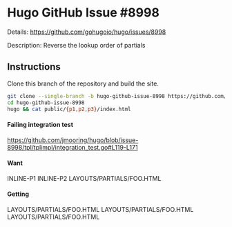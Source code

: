 # Hugo GitHub Issue #8998

Details: <https://github.com/gohugoio/hugo/issues/8998>

Description: Reverse the lookup order of partials

## Instructions

Clone this branch of the repository and build the site.

```bash
git clone --single-branch -b hugo-github-issue-8998 https://github.com/jmooring/hugo-testing hugo-github-issue-8998
cd hugo-github-issue-8998
hugo && cat public/{p1,p2,p3}/index.html
```

#### Failing integration test

<https://github.com/jmooring/hugo/blob/issue-8998/tpl/tplimpl/integration_test.go#L119-L171>

#### Want

INLINE-P1
INLINE-P2
LAYOUTS/PARTIALS/FOO.HTML

#### Getting

LAYOUTS/PARTIALS/FOO.HTML
LAYOUTS/PARTIALS/FOO.HTML
LAYOUTS/PARTIALS/FOO.HTML
